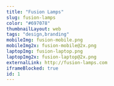 ```yaml
---
title: "Fusion Lamps"
slug: fusion-lamps
color: "#697078"
thumbnailLayout: web
tags: "design,branding"
mobileImg: fusion-mobile.png
mobileImg2x: fusion-mobile@2x.png
laptopImg: fusion-laptop.png
laptopImg2x: fusion-laptop@2x.png
externalLink: http://fusion-lamps.com
iframeBlocked: true
id: 1
---
```


